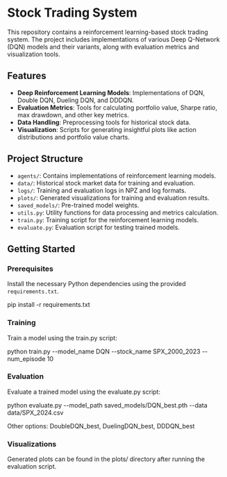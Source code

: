 # Stock Trading System

This repository contains a reinforcement learning-based stock trading system. The project includes implementations of various Deep Q-Network (DQN) models and their variants, along with evaluation metrics and visualization tools.

## Features
- **Deep Reinforcement Learning Models**: Implementations of DQN, Double DQN, Dueling DQN, and DDDQN.
- **Evaluation Metrics**: Tools for calculating portfolio value, Sharpe ratio, max drawdown, and other key metrics.
- **Data Handling**: Preprocessing tools for historical stock data.
- **Visualization**: Scripts for generating insightful plots like action distributions and portfolio value charts.

## Project Structure
- `agents/`: Contains implementations of reinforcement learning models.
- `data/`: Historical stock market data for training and evaluation.
- `logs/`: Training and evaluation logs in NPZ and log formats.
- `plots/`: Generated visualizations for training and evaluation results.
- `saved_models/`: Pre-trained model weights.
- `utils.py`: Utility functions for data processing and metrics calculation.
- `train.py`: Training script for the reinforcement learning models.
- `evaluate.py`: Evaluation script for testing trained models.

## Getting Started
### Prerequisites
Install the necessary Python dependencies using the provided `requirements.txt`.

pip install -r requirements.txt

### Training
Train a model using the train.py script:

python train.py --model_name DQN --stock_name SPX_2000_2023 --num_episode 10


### Evaluation
Evaluate a trained model using the evaluate.py script:

python evaluate.py --model_path saved_models/DQN_best.pth --data data/SPX_2024.csv

Other options: DoubleDQN_best, DuelingDQN_best, DDDQN_best


### Visualizations

Generated plots can be found in the plots/ directory after running the evaluation script.


